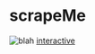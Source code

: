 # scrapeMe

![blah](http://clydet.github.io/scrapeMe/../images/myapp.svg)
[interactive](http://clydet.github.io/scrapeMe/../images/myapp.svg)

